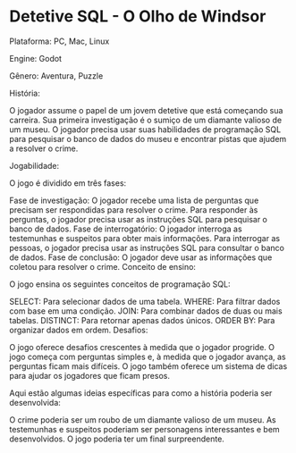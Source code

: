 # Detetive SQL - O Olho de Windsor

Plataforma: PC, Mac, Linux

Engine: Godot

Gênero: Aventura, Puzzle

História:

O jogador assume o papel de um jovem detetive que está começando sua carreira. Sua primeira investigação é o sumiço de um diamante valioso de um museu. O jogador precisa usar suas habilidades de programação SQL para pesquisar o banco de dados do museu e encontrar pistas que ajudem a resolver o crime.

Jogabilidade:

O jogo é dividido em três fases:

Fase de investigação: O jogador recebe uma lista de perguntas que precisam ser respondidas para resolver o crime. Para responder às perguntas, o jogador precisa usar as instruções SQL para pesquisar o banco de dados.
Fase de interrogatório: O jogador interroga as testemunhas e suspeitos para obter mais informações. Para interrogar as pessoas, o jogador precisa usar as instruções SQL para consultar o banco de dados.
Fase de conclusão: O jogador deve usar as informações que coletou para resolver o crime.
Conceito de ensino:

O jogo ensina os seguintes conceitos de programação SQL:

SELECT: Para selecionar dados de uma tabela.
WHERE: Para filtrar dados com base em uma condição.
JOIN: Para combinar dados de duas ou mais tabelas.
DISTINCT: Para retornar apenas dados únicos.
ORDER BY: Para organizar dados em ordem.
Desafios:

O jogo oferece desafios crescentes à medida que o jogador progride. O jogo começa com perguntas simples e, à medida que o jogador avança, as perguntas ficam mais difíceis. O jogo também oferece um sistema de dicas para ajudar os jogadores que ficam presos.

Aqui estão algumas ideias específicas para como a história poderia ser desenvolvida:

O crime poderia ser um roubo de um diamante valioso de um museu.
As testemunhas e suspeitos poderiam ser personagens interessantes e bem desenvolvidos.
O jogo poderia ter um final surpreendente.
